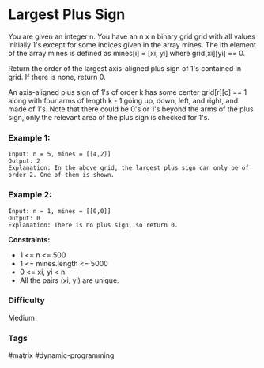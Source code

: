 # Largest Plus Sign

You are given an integer n. You have an n x n binary grid grid with all values initially 1's except for some indices given in the array mines. The ith element of the array mines is defined as mines[i] = [xi, yi] where grid[xi][yi] == 0.

Return the order of the largest axis-aligned plus sign of 1's contained in grid. If there is none, return 0.

An axis-aligned plus sign of 1's of order k has some center grid[r][c] == 1 along with four arms of length k - 1 going up, down, left, and right, and made of 1's. Note that there could be 0's or 1's beyond the arms of the plus sign, only the relevant area of the plus sign is checked for 1's.

### Example 1:

```
Input: n = 5, mines = [[4,2]]
Output: 2
Explanation: In the above grid, the largest plus sign can only be of order 2. One of them is shown.
```

### Example 2:

```
Input: n = 1, mines = [[0,0]]
Output: 0
Explanation: There is no plus sign, so return 0.
```

**Constraints:**

-   1 <= n <= 500
-   1 <= mines.length <= 5000
-   0 <= xi, yi < n
-   All the pairs (xi, yi) are unique.

### Difficulty

Medium

### Tags

#matrix #dynamic-programming
